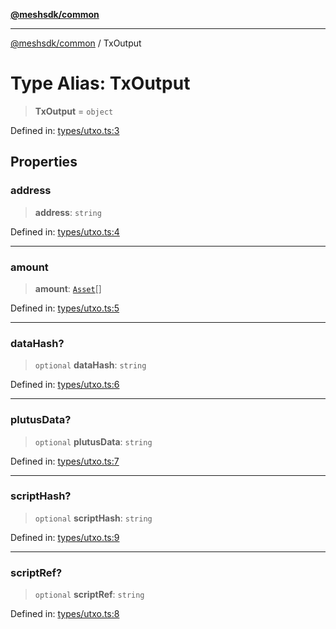 [**@meshsdk/common**](../README.md)

***

[@meshsdk/common](../globals.md) / TxOutput

# Type Alias: TxOutput

> **TxOutput** = `object`

Defined in: [types/utxo.ts:3](https://github.com/MeshJS/mesh/blob/1abde1553cbd7cf2cf4e40197fc0de9e4a7d0f49/packages/mesh-common/src/types/utxo.ts#L3)

## Properties

### address

> **address**: `string`

Defined in: [types/utxo.ts:4](https://github.com/MeshJS/mesh/blob/1abde1553cbd7cf2cf4e40197fc0de9e4a7d0f49/packages/mesh-common/src/types/utxo.ts#L4)

***

### amount

> **amount**: [`Asset`](Asset.md)[]

Defined in: [types/utxo.ts:5](https://github.com/MeshJS/mesh/blob/1abde1553cbd7cf2cf4e40197fc0de9e4a7d0f49/packages/mesh-common/src/types/utxo.ts#L5)

***

### dataHash?

> `optional` **dataHash**: `string`

Defined in: [types/utxo.ts:6](https://github.com/MeshJS/mesh/blob/1abde1553cbd7cf2cf4e40197fc0de9e4a7d0f49/packages/mesh-common/src/types/utxo.ts#L6)

***

### plutusData?

> `optional` **plutusData**: `string`

Defined in: [types/utxo.ts:7](https://github.com/MeshJS/mesh/blob/1abde1553cbd7cf2cf4e40197fc0de9e4a7d0f49/packages/mesh-common/src/types/utxo.ts#L7)

***

### scriptHash?

> `optional` **scriptHash**: `string`

Defined in: [types/utxo.ts:9](https://github.com/MeshJS/mesh/blob/1abde1553cbd7cf2cf4e40197fc0de9e4a7d0f49/packages/mesh-common/src/types/utxo.ts#L9)

***

### scriptRef?

> `optional` **scriptRef**: `string`

Defined in: [types/utxo.ts:8](https://github.com/MeshJS/mesh/blob/1abde1553cbd7cf2cf4e40197fc0de9e4a7d0f49/packages/mesh-common/src/types/utxo.ts#L8)
